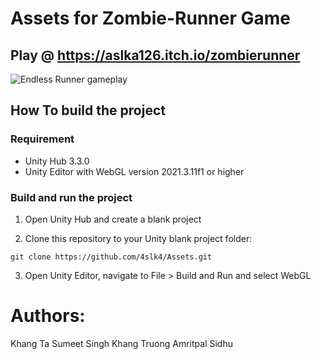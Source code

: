 # Assets for Zombie-Runner Game

## Play @ https://aslka126.itch.io/zombierunner

![Endless Runner gameplay](https://github.com/4slk4/Assets/blob/Master/zombie.gif)

## How To build the project

### Requirement
- Unity Hub 3.3.0
- Unity Editor with WebGL version 2021.3.11f1 or higher

### Build and run the project
1. Open Unity Hub and create a blank project

2. Clone this repository to your Unity blank project folder:

```git clone https://github.com/4slk4/Assets.git ```

3. Open Unity Editor, navigate to File > Build and Run and select WebGL

# Authors:
Khang Ta
Sumeet Singh
Khang Truong
Amritpal Sidhu
